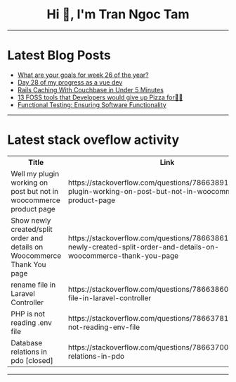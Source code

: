 <h1 align="center">Hi 👋, I'm Tran Ngoc Tam</h1>

---

# Latest Blog Posts 
<!-- BLOG-POST-LIST:START -->
- [What are your goals for week 26 of the year?](https://dev.to/jarvisscript/what-are-your-goals-for-week-26-of-the-year-4mf7)
- [Day 28 of my progress as a vue dev](https://dev.to/zain725342/day-28-of-my-progress-as-a-vue-dev-5b1m)
- [Rails Caching With Couchbase in Under 5 Minutes](https://dev.to/bengreenberg/rails-caching-with-couchbase-in-under-5-minutes-2jpp)
- [13 FOSS tools that Developers would give up Pizza for👋🍕](https://dev.to/middleware/13-foss-tools-that-developers-would-give-up-pizza-for-4a6g)
- [Functional Testing: Ensuring Software Functionality](https://dev.to/keploy/functional-testing-ensuring-software-functionality-cia)
<!-- BLOG-POST-LIST:END -->

---

# Latest stack oveflow activity
<table>
  <tr><th>Title</th><th>Link</th></tr>
  <!-- STACKOVERFLOW:START --><tr><td>Well my plugin working on post but not in woocommerce product page</td><td>https://stackoverflow.com/questions/78663891/well-my-plugin-working-on-post-but-not-in-woocommerce-product-page</td></tr><tr><td>Show newly created/split order and details on Woocommerce Thank You page</td><td>https://stackoverflow.com/questions/78663861/show-newly-created-split-order-and-details-on-woocommerce-thank-you-page</td></tr><tr><td>rename file in Laravel Controller</td><td>https://stackoverflow.com/questions/78663860/rename-file-in-laravel-controller</td></tr><tr><td>PHP is not reading .env file</td><td>https://stackoverflow.com/questions/78663781/php-is-not-reading-env-file</td></tr><tr><td>Database relations in pdo [closed]</td><td>https://stackoverflow.com/questions/78663700/database-relations-in-pdo</td></tr><!-- STACKOVERFLOW:END -->
</table>

---



